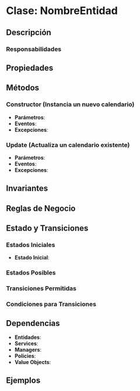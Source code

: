 # Clase: NombreEntidad

## Descripción

### Responsabilidades

## Propiedades

## Métodos

### Constructor (Instancia un nuevo calendario)

- **Parámetros**:
- **Eventos**:
- **Excepciones**:

### Update (Actualiza un calendario existente)

- **Parámetros**:
- **Eventos**:
- **Excepciones**:

## Invariantes

## Reglas de Negocio

## Estado y Transiciones

### Estados Iniciales

- **Estado Inicial**:

### Estados Posibles

### Transiciones Permitidas

### Condiciones para Transiciones

## Dependencias

- **Entidades**:
- **Services**:
- **Managers**:
- **Policies**:
- **Value Objects**:

## Ejemplos
